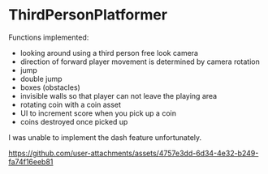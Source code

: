 # ThirdPersonPlatformer
 
Functions implemented:
- looking around using a third person free look camera
- direction of forward player movement is determined by camera rotation
- jump
- double jump
- boxes (obstacles)
- invisible walls so that player can not leave the playing area
- rotating coin with a coin asset
- UI to increment score when you pick up a coin
- coins destroyed once picked up

I was unable to implement the dash feature unfortunately.

https://github.com/user-attachments/assets/4757e3dd-6d34-4e32-b249-fa74f16eeb81

